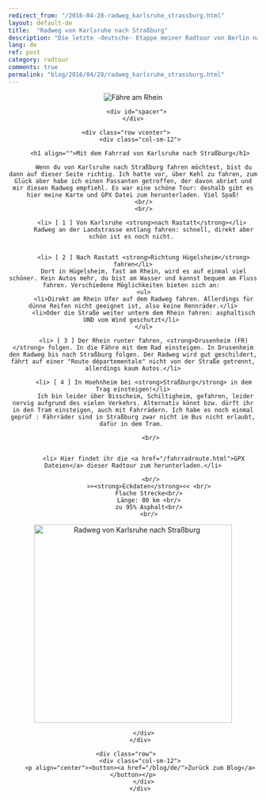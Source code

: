 ```yaml
---
redirect_from: "/2016-04-28-radweg_karlsruhe_strassburg.html"
layout: default-de
title:  "Radweg von Karlsruhe nach Straßburg"
description: "Die letzte -deutsche- Etappe meiner Radtour von Berlin nach Lissabon : Karlsruhe-Straßburg : schön an dem Rhein entlang."
lang: de
ref: post
category: radtour
comments: true
permalink: "blog/2016/04/28/radweg_karlsruhe_strassburg.html"
---
```



<div class="container blog" align="center">
     <div class="row">
         <div class="col-sm-12">
         <p align="center">
        <img src="/Images/ferry.JPG"  width="" alt="Fähre am Rhein"></p>
        </div>
      </div>

      <div id="spacer">
    </div>

      <div class="row vcenter">      
        <div class="col-sm-12">

        <h1 align="">Mit dem Fahrrad von Karlsruhe nach Straßburg</h1>

          Wenn du von Karlsruhe nach Straßburg fahren möchtest, bist du dann auf dieser Seite richtig. Ich hatte vor, über Kehl zu fahren, zum Glück aber habe ich einen Passanten getroffen, der davon abriet und mir diesen Radweg empfiehl. Es war eine schöne Tour: deshalb gibt es hier meine Karte und GPX Datei zum herunterladen. Viel Spaß!
          <br/>
          <br/>

          <li> [ 1 ] Von Karlsruhe <strong>nach Rastatt</strong></li> 
          Radweg an der Landstrasse entlang fahren: schnell, direkt aber schön ist es noch nicht. 


          <li> [ 2 ] Nach Rastatt <strong>Richtung Hügelsheim</strong> fahren</li>
          Dort in Hügelsheim, fast am Rhein, wird es auf einmal viel schöner. Kein Autos mehr, du bist am Wasser und kannst bequem am Fluss fahren. Verschiedene Möglichkeiten bieten sich an: 
          <ul>
          <li>Direkt am Rhein Ufer auf dem Radweg fahren. Allerdings für dünne Reifen nicht geeignet ist, also keine Rennräder.</li>
          <li>Oder die Straße weiter unterm dem Rhein fahren: asphaltisch UND vom Wind geschutzt</li> 
          </ul>

          <li> [ 3 ] Der Rhein runter fahren, <strong>Drusenheim (FR)</strong> folgen. In die Fähre mit dem Rad einsteigen. In Drusenheim den Radweg bis nach Straßburg folgen. Der Radweg wird gut geschildert, fährt auf einer "Route départementale" nicht von der Straße getrennt, allerdings kaum Autos.</li>

          <li> [ 4 ] In Hoehnheim bei <strong>Straßburg</strong> in dem Trag einsteigen!</li>
           Ich bin leider über Bisscheim, Schiltigheim, gefahren, leider nervig aufgrund des vielen Verkehrs. Alternativ könnt bzw. dürft ihr in den Tram einsteigen, auch mit Fahrrädern. Ich habe es noch einmal geprüf : Fährräder sind in Straßburg zwar nicht im Bus nicht erlaubt, dafür in dem Tram. 

              <br/>

            
          <li> Hier findet ihr die <a href="/fahrradroute.html">GPX Dateien</a> dieser Radtour zum herunterladen.</li>

              <br/>
             >><strong>Eckdaten</strong><< <br/>
             Flache Strecke<br/>
             Länge: 80 km <br/>
             zu 95% Asphalt<br/>
             <br/>


<p align="center"><a href="https://en.komoot.de/tour/11750427/embed" target="_blank"><img src="/Images/Routes//11750427_09.JPG" alt="Radweg von Karlsruhe nach Straßburg" width="400px" id="mapa"></a></p>
            
          </div>
        </div>

      <div class="row">      
        <div class="col-sm-12">
        <p align="center"><button><a href="/blog/de/">Zurück zum Blog</a></button></p>
          </div>
        </div>


  </div>


